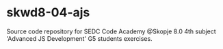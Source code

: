 # skwd8-04-ajs
Source code repository for SEDC Code Academy @Skopje 8.0 4th subject 'Advanced JS Development' G5 students exercises.
